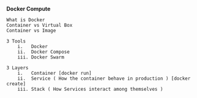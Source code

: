 **Docker Compute**


    What is Docker 
    Container vs Virtual Box 
    Container vs Image
    
    3 Tools
        i.   Docker 
        ii.  Docker Compose 
        iii. Docker Swarm 
    
    3 Layers 
        i.   Container [docker run]
        ii.  Service ( How the container behave in production ) [docker create]
        iii. Stack ( How Services interact among themselves )
        
